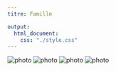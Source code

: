 ```yaml
---
titre: Famille

output:
  html_document:
    css: "./style.css"
---
```


![photo](/img/famille/children-g9a884e256_1920.jpg)
![photo](/img/famille/family-g52710c3a1_1920.jpg)
![photo](/img/famille/family-ga9c7cd017_1920.jpg)
![photo](/img/famille/girl-g21a3cf001_1920.jpg)